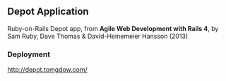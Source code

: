 ## Depot Application

Ruby-on-Rails Depot app, from **Agile Web Development with Rails 4**, by
Sam Ruby, Dave Thomas & David-Heinemeier Hansson (2013)

### Deployment
http://depot.tomgdow.com/
